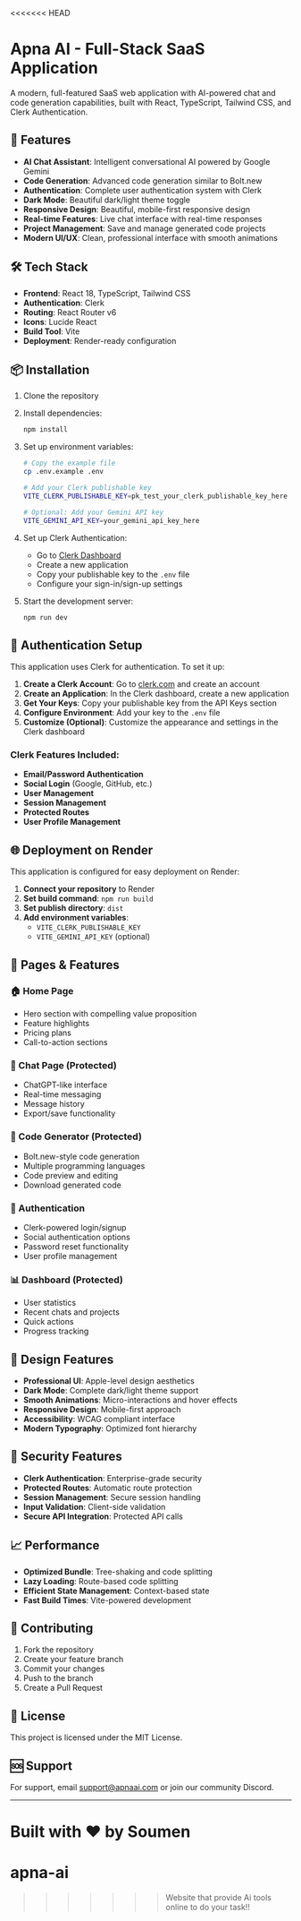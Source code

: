 <<<<<<< HEAD
# Apna AI - Full-Stack SaaS Application

A modern, full-featured SaaS web application with AI-powered chat and code generation capabilities, built with React, TypeScript, Tailwind CSS, and Clerk Authentication.

## 🚀 Features

- **AI Chat Assistant**: Intelligent conversational AI powered by Google Gemini
- **Code Generation**: Advanced code generation similar to Bolt.new
- **Authentication**: Complete user authentication system with Clerk
- **Dark Mode**: Beautiful dark/light theme toggle
- **Responsive Design**: Beautiful, mobile-first responsive design
- **Real-time Features**: Live chat interface with real-time responses
- **Project Management**: Save and manage generated code projects
- **Modern UI/UX**: Clean, professional interface with smooth animations

## 🛠️ Tech Stack

- **Frontend**: React 18, TypeScript, Tailwind CSS
- **Authentication**: Clerk
- **Routing**: React Router v6
- **Icons**: Lucide React
- **Build Tool**: Vite
- **Deployment**: Render-ready configuration

## 📦 Installation

1. Clone the repository
2. Install dependencies:
   ```bash
   npm install
   ```

3. Set up environment variables:
   ```bash
   # Copy the example file
   cp .env.example .env
   
   # Add your Clerk publishable key
   VITE_CLERK_PUBLISHABLE_KEY=pk_test_your_clerk_publishable_key_here
   
   # Optional: Add your Gemini API key
   VITE_GEMINI_API_KEY=your_gemini_api_key_here
   ```

4. Set up Clerk Authentication:
   - Go to [Clerk Dashboard](https://dashboard.clerk.com/)
   - Create a new application
   - Copy your publishable key to the `.env` file
   - Configure your sign-in/sign-up settings

5. Start the development server:
   ```bash
   npm run dev
   ```

## 🔐 Authentication Setup

This application uses Clerk for authentication. To set it up:

1. **Create a Clerk Account**: Go to [clerk.com](https://clerk.com) and create an account
2. **Create an Application**: In the Clerk dashboard, create a new application
3. **Get Your Keys**: Copy your publishable key from the API Keys section
4. **Configure Environment**: Add your key to the `.env` file
5. **Customize (Optional)**: Customize the appearance and settings in the Clerk dashboard

### Clerk Features Included:
- **Email/Password Authentication**
- **Social Login** (Google, GitHub, etc.)
- **User Management**
- **Session Management**
- **Protected Routes**
- **User Profile Management**

## 🌐 Deployment on Render

This application is configured for easy deployment on Render:

1. **Connect your repository** to Render
2. **Set build command**: `npm run build`
3. **Set publish directory**: `dist`
4. **Add environment variables**:
   - `VITE_CLERK_PUBLISHABLE_KEY`
   - `VITE_GEMINI_API_KEY` (optional)

## 📱 Pages & Features

### 🏠 Home Page
- Hero section with compelling value proposition
- Feature highlights
- Pricing plans
- Call-to-action sections

### 💬 Chat Page (Protected)
- ChatGPT-like interface
- Real-time messaging
- Message history
- Export/save functionality

### 🔧 Code Generator (Protected)
- Bolt.new-style code generation
- Multiple programming languages
- Code preview and editing
- Download generated code

### 🔐 Authentication
- Clerk-powered login/signup
- Social authentication options
- Password reset functionality
- User profile management

### 📊 Dashboard (Protected)
- User statistics
- Recent chats and projects
- Quick actions
- Progress tracking

## 🎨 Design Features

- **Professional UI**: Apple-level design aesthetics
- **Dark Mode**: Complete dark/light theme support
- **Smooth Animations**: Micro-interactions and hover effects
- **Responsive Design**: Mobile-first approach
- **Accessibility**: WCAG compliant interface
- **Modern Typography**: Optimized font hierarchy

## 🔐 Security Features

- **Clerk Authentication**: Enterprise-grade security
- **Protected Routes**: Automatic route protection
- **Session Management**: Secure session handling
- **Input Validation**: Client-side validation
- **Secure API Integration**: Protected API calls

## 📈 Performance

- **Optimized Bundle**: Tree-shaking and code splitting
- **Lazy Loading**: Route-based code splitting
- **Efficient State Management**: Context-based state
- **Fast Build Times**: Vite-powered development

## 🤝 Contributing

1. Fork the repository
2. Create your feature branch
3. Commit your changes
4. Push to the branch
5. Create a Pull Request

## 📄 License

This project is licensed under the MIT License.

## 🆘 Support

For support, email support@apnaai.com or join our community Discord.

---

Built with ❤️ by Soumen
=======
# apna-ai
>>>>>>> Website that provide Ai tools online to do your task!!

